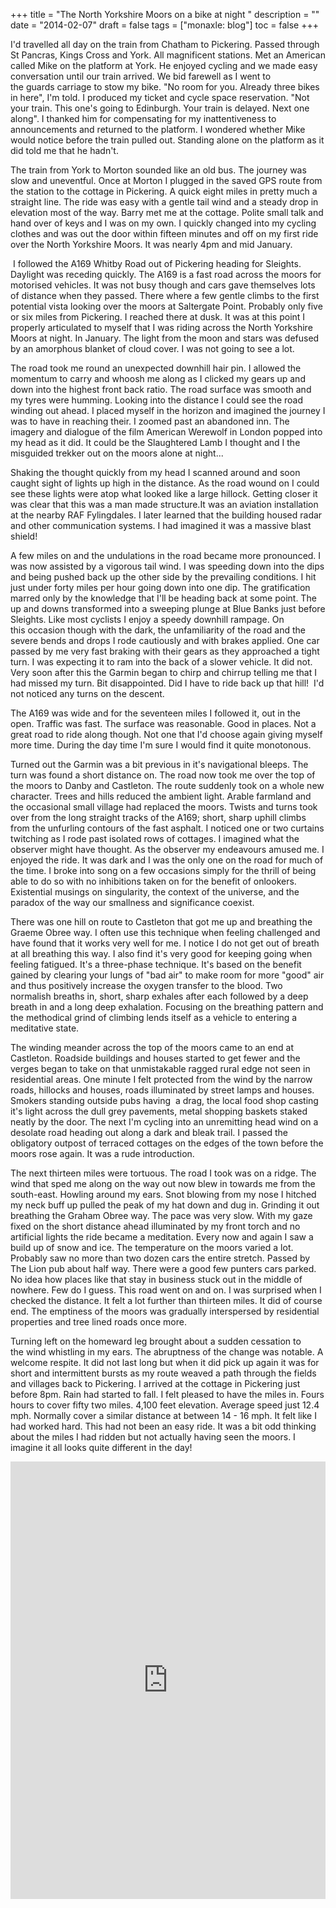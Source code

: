 +++
title = "The North Yorkshire Moors on a bike at night "
description = ""
date = "2014-02-07"
draft = false
tags = ["monaxle: blog"]
toc = false
+++

I'd travelled all day on the train from Chatham to Pickering. Passed through St Pancras, Kings Cross and York. All magnificent stations. Met an American called Mike on the platform at York. He enjoyed cycling and we made easy conversation until our train arrived. We bid farewell as I went to the guards carriage to stow my bike. "No room for you. Already three bikes in here", I'm told. I produced my ticket and cycle space reservation. "Not your train. This one's going to Edinburgh. Your train is delayed. Next one along". I thanked him for compensating for my inattentiveness to announcements and returned to the platform. I wondered whether Mike would notice before the train pulled out. Standing alone on the platform as it did told me that he hadn't.

The train from York to Morton sounded like an old bus. The journey was slow and uneventful. Once at Morton I plugged in the saved GPS route from the station to the cottage in Pickering. A quick eight miles in pretty much a straight line. The ride was easy with a gentle tail wind and a steady drop in elevation most of the way. Barry met me at the cottage. Polite small talk and hand over of keys and I was on my own. I quickly changed into my cycling clothes and was out the door within fifteen minutes and off on my first ride over the North Yorkshire Moors. It was nearly 4pm and mid January.

 I followed the A169 Whitby Road out of Pickering heading for Sleights. Daylight was receding quickly. The A169 is a fast road across the moors for motorised vehicles. It was not busy though and cars gave themselves lots of distance when they passed. There where a few gentle climbs to the first potential vista looking over the moors at Saltergate Point. Probably only five or six miles from Pickering. I reached there at dusk. It was at this point I properly articulated to myself that I was riding across the North Yorkshire Moors at night. In January. The light from the moon and stars was defused by an amorphous blanket of cloud cover. I was not going to see a lot.

The road took me round an unexpected downhill hair pin. I allowed the momentum to carry and whoosh me along as I clicked my gears up and down into the highest front back ratio. The road surface was smooth and my tyres were humming. Looking into the distance I could see the road winding out ahead. I placed myself in the horizon and imagined the journey I was to have in reaching their. I zoomed past an abandoned inn. The imagery and dialogue of the film American Werewolf in London popped into my head as it did. It could be the Slaughtered Lamb I thought and I the misguided trekker out on the moors alone at night...

Shaking the thought quickly from my head I scanned around and soon caught sight of lights up high in the distance. As the road wound on I could see these lights were atop what looked like a large hillock. Getting closer it was clear that this was a man made structure.It was an aviation installation at the nearby RAF Fylingdales. I later learned that the building housed radar and other communication systems. I had imagined it was a massive blast shield!

A few miles on and the undulations in the road became more pronounced. I was now assisted by a vigorous tail wind. I was speeding down into the dips and being pushed back up the other side by the prevailing conditions. I hit just under forty miles per hour going down into one dip. The gratification marred only by the knowledge that I'll be heading back at some point. The up and downs transformed into a sweeping plunge at Blue Banks just before Sleights. Like most cyclists I enjoy a speedy downhill rampage. On this occasion though with the dark, the unfamiliarity of the road and the severe bends and drops I rode cautiously and with brakes applied. One car passed by me very fast braking with their gears as they approached a tight turn. I was expecting it to ram into the back of a slower vehicle. It did not. Very soon after this the Garmin began to chirp and chirrup telling me that I had missed my turn. Bit disappointed. Did I have to ride back up that hill!  I'd not noticed any turns on the descent.

The A169 was wide and for the seventeen miles I followed it, out in the open. Traffic was fast. The surface was reasonable. Good in places. Not a great road to ride along though. Not one that I'd choose again giving myself more time. During the day time I'm sure I would find it quite monotonous.

Turned out the Garmin was a bit previous in it's navigational bleeps. The turn was found a short distance on. The road now took me over the top of the moors to Danby and Castleton. The route suddenly took on a whole new character. Trees and hills reduced the ambient light. Arable farmland and the occasional small village had replaced the moors. Twists and turns took over from the long straight tracks of the A169; short, sharp uphill climbs from the unfurling contours of the fast asphalt. I noticed one or two curtains twitching as I rode past isolated rows of cottages. I imagined what the observer might have thought. As the observer my endeavours amused me. I enjoyed the ride. It was dark and I was the only one on the road for much of the time. I broke into song on a few occasions simply for the thrill of being able to do so with no inhibitions taken on for the benefit of onlookers. Existential musings on singularity, the context of the universe, and the paradox of the way our smallness and significance coexist.

There was one hill on route to Castleton that got me up and breathing the Graeme Obree way. I often use this technique when feeling challenged and have found that it works very well for me. I notice I do not get out of breath at all breathing this way. I also find it's very good for keeping going when feeling fatigued. It's a three-phase technique. It's based on the benefit gained by clearing your lungs of "bad air" to make room for more "good" air and thus positively increase the oxygen transfer to the blood. Two normalish breaths in, short, sharp exhales after each followed by a deep breath in and a long deep exhalation. Focusing on the breathing pattern and the methodical grind of climbing lends itself as a vehicle to entering a meditative state.

The winding meander across the top of the moors came to an end at Castleton. Roadside buildings and houses started to get fewer and the verges began to take on that unmistakable ragged rural edge not seen in residential areas. One minute I felt protected from the wind by the narrow roads, hillocks and houses, roads illuminated by street lamps and houses. Smokers standing outside pubs having  a drag, the local food shop casting it's light across the dull grey pavements, metal shopping baskets staked neatly by the door. The next I'm cycling into an unremitting head wind on a desolate road heading out along a dark and bleak trail. I passed the obligatory outpost of terraced cottages on the edges of the town before the moors rose again. It was a rude introduction.

The next thirteen miles were tortuous. The road I took was on a ridge. The wind that sped me along on the way out now blew in towards me from the south-east. Howling around my ears. Snot blowing from my nose I hitched my neck buff up pulled the peak of my hat down and dug in. Grinding it out breathing the Graham Obree way. The pace was very slow. With my gaze fixed on the short distance ahead illuminated by my front torch and no artificial lights the ride became a meditation. Every now and again I saw a build up of snow and ice. The temperature on the moors varied a lot. Probably saw no more than two dozen cars the entire stretch. Passed by The Lion pub about half way. There were a good few punters cars parked. No idea how places like that stay in business stuck out in the middle of nowhere. Few do I guess. This road went on and on. I was surprised when I checked the distance. It felt a lot further than thirteen miles. It did of course end. The emptiness of the moors was gradually interspersed by residential properties and tree lined roads once more.

Turning left on the homeward leg brought about a sudden cessation to the wind whistling in my ears. The abruptness of the change was notable. A welcome respite. It did not last long but when it did pick up again it was for short and intermittent bursts as my route weaved a path through the fields and villages back to Pickering. I arrived at the cottage in Pickering just before 8pm. Rain had started to fall. I felt pleased to have the miles in. Fours hours to cover fifty two miles. 4,100 feet elevation. Average speed just 12.4 mph. Normally cover a similar distance at between 14 - 16 mph. It felt like I had worked hard. This had not been an easy ride. It was a bit odd thinking about the miles I had ridden but not actually having seen the moors. I imagine it all looks quite different in the day!

<iframe src="https://ridewithgps.com/embeds?type=trip&id=21154434&title=The%20North%20Yorkshire%20Moors%20at%20night.&metricUnits=true&sampleGraph=true&distanceMarkers=true&showPhotos=true" style="width: 1px; min-width: 100%; height: 700px; border: none;" scrolling="no"></iframe>